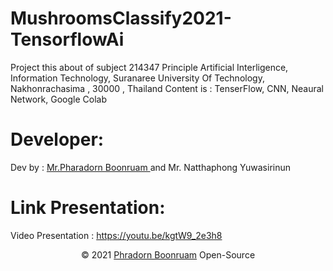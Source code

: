 # MushroomsClassify2021-TensorflowAi
Project this about of subject 214347 Principle Artificial Interligence, Information Technology, Suranaree University Of Technology, Nakhonrachasima , 30000 , Thailand
Content is : TenserFlow, CNN, Neaural Network, Google Colab <br/>
# Developer:
Dev by : <a href="https://www.facebook.com/PharadornB/">Mr.Pharadorn Boonruam </a> and Mr. Natthaphong Yuwasirinun <br/>
# Link Presentation:
Video Presentation : https://youtu.be/kgtW9_2e3h8
<p align="center">© 2021 <a href="https://www.facebook.com/PharadornB/">Phradorn Boonruam</a> Open-Source</p>

